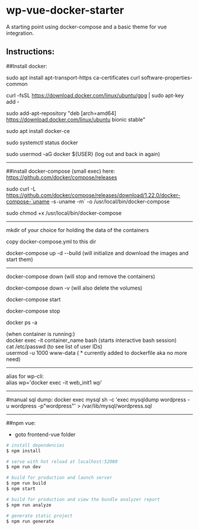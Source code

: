 # wp-vue-docker-starter

A starting point using docker-compose and a basic theme for vue integration.


## Instructions:

##Install docker:

sudo apt install apt-transport-https ca-certificates curl software-properties-common

curl -fsSL https://download.docker.com/linux/ubuntu/gpg | sudo apt-key add -

sudo add-apt-repository "deb [arch=amd64] https://download.docker.com/linux/ubuntu bionic stable"

sudo apt install docker-ce

sudo systemctl status docker

sudo usermod -aG docker ${USER}
(log out and back in again)

---

##install docker-compose (small exec)
here: https://github.com/docker/compose/releases

sudo curl -L https://github.com/docker/compose/releases/download/1.22.0/docker-compose-`uname -s`-`uname -m` -o /usr/local/bin/docker-compose

sudo chmod +x /usr/local/bin/docker-compose

---

mkdir of your choice for holding the data of the containers

copy docker-compose.yml to this dir

docker-compose up -d --build  (will initialize and download the images and start them)

---

docker-compose down (will stop and remove the containers)

docker-compose down -v (will also delete the volumes)

docker-compose start

docker-compose stop

docker ps -a

(when container is running:)<br/>
docker exec -it container_name bash   (starts interactive bash session) <br/>
cat /etc/passwd  (to see list of user IDs)<br/>
usermod -u 1000 www-data  ( * currently added to dockerfile aka no more need)

---

alias for wp-cli:<br/>
alias wp='docker exec -it web_init1 wp'

---

#manual sql dump:
docker exec mysql sh -c 'exec mysqldump wordpress -u wordpress -p"wordpress"' > /var/lib/mysql/wordpress.sql

---

##npm vue:

* goto frontend-vue folder
``` bash
# install dependencies
$ npm install

# serve with hot reload at localhost:52000
$ npm run dev

# build for production and launch server
$ npm run build
$ npm start

# build for production and view the bundle analyzer report
$ npm run analyze

# generate static project
$ npm run generate
```
